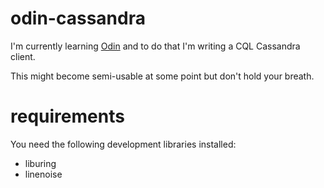 # odin-cassandra

I'm currently learning [Odin](https://odin-lang.org) and to do that I'm writing a CQL Cassandra client.

This might become  semi-usable at some point but don't hold your breath.

# requirements

You need the following development libraries installed:
* liburing
* linenoise
